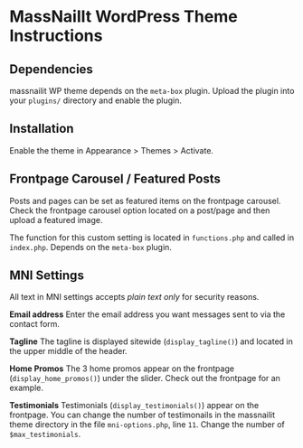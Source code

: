 MassNailIt WordPress Theme Instructions
==========

Dependencies
-------------------------
massnailit WP theme depends on the `meta-box` plugin. Upload the plugin into your `plugins/` directory and enable the plugin.


Installation
-------------------------
Enable the theme in Appearance > Themes > Activate. 

Frontpage Carousel / Featured Posts
-------------------------
Posts and pages can be set as featured items on the frontpage carousel. Check the frontpage carousel option located on a post/page and then upload a featured image. 

The function for this custom setting is located in `functions.php` and called in `index.php`. Depends on the `meta-box` plugin.


MNI Settings
-------------------------

All text in MNI settings accepts _plain text only_ for security reasons.

**Email address** Enter the email address you want messages sent to via the contact form.

**Tagline** The tagline is displayed sitewide (`display_tagline()`) and located in the upper middle of the header.

**Home Promos** The 3 home promos appear on the frontpage (`display_home_promos()`) under the slider. Check out the frontpage for an example.

**Testimonials** Testimonials (`display_testimonials()`) appear on the frontpage. You can change the number of testimonails in the massnailit theme directory in the file `mni-options.php`, line `11`. Change the number of `$max_testimonials`.